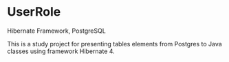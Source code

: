 # UserRole
Hibernate Framework, PostgreSQL

This is a study project for presenting tables elements from Postgres  to Java classes using framework Hibernate 4.
